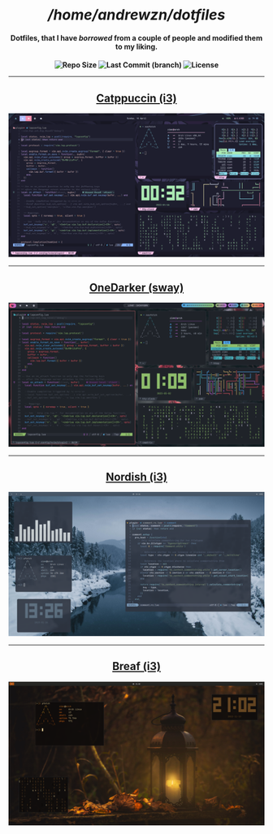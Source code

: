 <div align="center">
<h1><i>/home/andrewzn/dotfiles</i></h1>
<h4>Dotfiles, that I have <i>borrowed</i> from a couple of people and modified them to my liking.<h4>

<img alt="Repo Size" src="https://custom-icon-badges.demolab.com/github/repo-size/andrewzn69/catppuccin-i3?style=for-the-badge&logo=file-zip&color=f5c2e7&logoColor=e0def4&labelColor=191724" />
<img alt="Last Commit (branch)" src="https://custom-icon-badges.demolab.com/github/last-commit/andrewzn69/catppuccin-i3?style=for-the-badge&logo=history&color=96cdfb&logoColor=e0def4&labelColor=191724" />
<img alt="License" src="https://custom-icon-badges.demolab.com/github/license/andrewzn69/catppuccin-i3?style=for-the-badge&logo=law&color=abe9b3&logoColor=e0def4&labelColor=181724" />

---

<h2><a href="https://github.com/andrewzn69/dotfiles/tree/catppuccin-i3">Catppuccin (i3)</a></h2>
<p align=><img alt="screenshot" src="https://raw.githubusercontent.com/andrewzn69/dotfiles/assets/catppuccin-i3/main.png"></p>

---

<h2><a href="https://github.com/andrewzn69/dotfiles/tree/onedarker-sway">OneDarker (sway)</a></h2>
<p align=><img alt="screenshot" src="https://raw.githubusercontent.com/andrewzn69/dotfiles/assets/onedarker-sway/main.png"></p>

---

<h2><a href="https://github.com/andrewzn69/dotfiles/tree/nordish-i3">Nordish (i3)</a></h2>
<p align=><img alt="screenshot" src="https://raw.githubusercontent.com/andrewzn69/dotfiles/assets/nordish-i3/main.png"></p>

---

<h2><a href="https://github.com/andrewzn69/dotfiles/tree/breaf-i3">Breaf (i3)</a></h2>
<p align=><img alt="screenshot" src="https://raw.githubusercontent.com/andrewzn69/dotfiles/assets/breaf-i3/main.png"></p>
</div>
